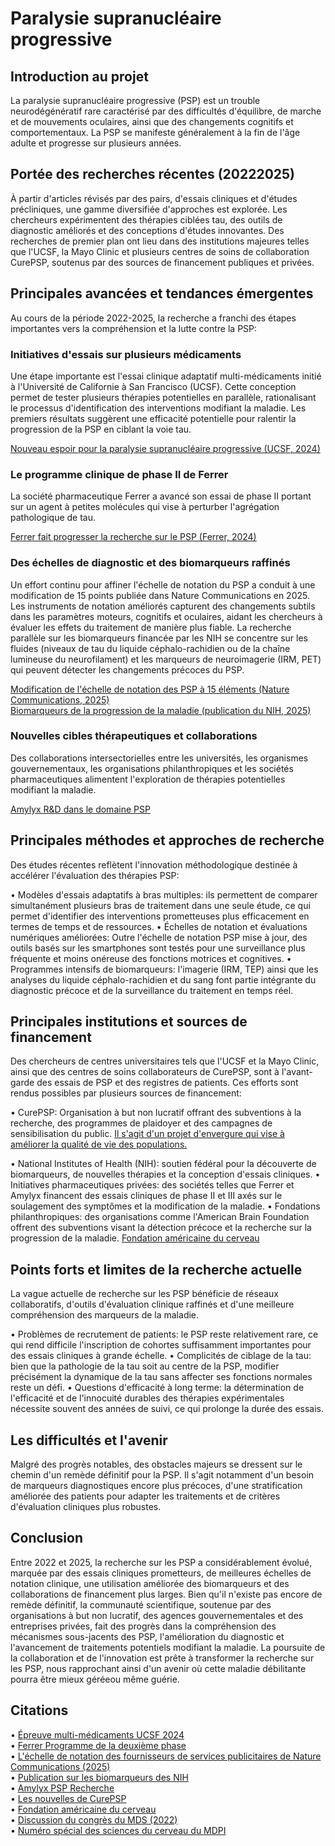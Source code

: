 # Paralysie supranucléaire progressive


## Introduction au projet

La paralysie supranucléaire progressive (PSP) est un trouble neurodégénératif rare caractérisé par des difficultés d'équilibre, de marche et de mouvements oculaires, ainsi que des changements cognitifs et comportementaux. La PSP se manifeste généralement à la fin de l'âge adulte et progresse sur plusieurs années.

## Portée des recherches récentes (20222025)

À partir d'articles révisés par des pairs, d'essais cliniques et d'études précliniques, une gamme diversifiée d'approches est explorée. Les chercheurs expérimentent des thérapies ciblées tau, des outils de diagnostic améliorés et des conceptions d'études innovantes. Des recherches de premier plan ont lieu dans des institutions majeures telles que l'UCSF, la Mayo Clinic et plusieurs centres de soins de collaboration CurePSP, soutenus par des sources de financement publiques et privées.

## Principales avancées et tendances émergentes

Au cours de la période 2022-2025, la recherche a franchi des étapes importantes vers la compréhension et la lutte contre la PSP:

### Initiatives d'essais sur plusieurs médicaments

Une étape importante est l'essai clinique adaptatif multi-médicaments initié à l'Université de Californie à San Francisco (UCSF). Cette conception permet de tester plusieurs thérapies potentielles en parallèle, rationalisant le processus d'identification des interventions modifiant la maladie. Les premiers résultats suggèrent une efficacité potentielle pour ralentir la progression de la PSP en ciblant la voie tau.

[Nouveau espoir pour la paralysie supranucléaire progressive (UCSF, 2024)](https://www.ucsf.edu/news/2024/09/428366/new-hope-progressive-supranuclear-palsy-innovative-trial)

### Le programme clinique de phase II de Ferrer

La société pharmaceutique Ferrer a avancé son essai de phase II portant sur un agent à petites molécules qui vise à perturber l'agrégation pathologique de tau.

[Ferrer fait progresser la recherche sur le PSP (Ferrer, 2024)](https://www.ferrer.com/en/Ferrer-advances-research-Progressive-Supranuclear-Palsy-PSP)

### Des échelles de diagnostic et des biomarqueurs raffinés

Un effort continu pour affiner l'échelle de notation du PSP a conduit à une modification de 15 points publiée dans Nature Communications en 2025. Les instruments de notation améliorés capturent des changements subtils dans les paramètres moteurs, cognitifs et oculaires, aidant les chercheurs à évaluer les effets du traitement de manière plus fiable. La recherche parallèle sur les biomarqueurs financée par les NIH se concentre sur les fluides (niveaux de tau du liquide céphalo-rachidien ou de la chaîne lumineuse du neurofilament) et les marqueurs de neuroimagerie (IRM, PET) qui peuvent détecter les changements précoces du PSP.

[Modification de l'échelle de notation des PSP à 15 éléments (Nature Communications, 2025)](https://www.nature.com/articles/s41467-024-55442-0)  
[Biomarqueurs de la progression de la maladie (publication du NIH, 2025)](https://pmc.ncbi.nlm.nih.gov/articles/PMC11775610/)

### Nouvelles cibles thérapeutiques et collaborations

Des collaborations intersectorielles entre les universités, les organismes gouvernementaux, les organisations philanthropiques et les sociétés pharmaceutiques alimentent l'exploration de thérapies potentielles modifiant la maladie.

[Amylyx R&D dans le domaine PSP](https://www.amylyx.com/progressive-supranuclear-palsy)

## Principales méthodes et approches de recherche

Des études récentes reflètent l'innovation méthodologique destinée à accélérer l'évaluation des thérapies PSP:

• Modèles d'essais adaptatifs à bras multiples: ils permettent de comparer simultanément plusieurs bras de traitement dans une seule étude, ce qui permet d'identifier des interventions prometteuses plus efficacement en termes de temps et de ressources. 
• Échelles de notation et évaluations numériques améliorées: Outre l'échelle de notation PSP mise à jour, des outils basés sur les smartphones sont testés pour une surveillance plus fréquente et moins onéreuse des fonctions motrices et cognitives. 
• Programmes intensifs de biomarqueurs: l'imagerie (IRM, TEP) ainsi que les analyses du liquide céphalo-rachidien et du sang font partie intégrante du diagnostic précoce et de la surveillance du traitement en temps réel. 

## Principales institutions et sources de financement

Des chercheurs de centres universitaires tels que l'UCSF et la Mayo Clinic, ainsi que des centres de soins collaborateurs de CurePSP, sont à l'avant-garde des essais de PSP et des registres de patients. Ces efforts sont rendus possibles par plusieurs sources de financement:

• CurePSP: Organisation à but non lucratif offrant des subventions à la recherche, des programmes de plaidoyer et des campagnes de sensibilisation du public. 
[Il s'agit d'un projet d'envergure qui vise à améliorer la qualité de vie des populations.](https://www.psp.org/news)

• National Institutes of Health (NIH): soutien fédéral pour la découverte de biomarqueurs, de nouvelles thérapies et la conception d'essais cliniques. 
• Initiatives pharmaceutiques privées: des sociétés telles que Ferrer et Amylyx financent des essais cliniques de phase II et III axés sur le soulagement des symptômes et la modification de la maladie. 
• Fondations philanthropiques: des organisations comme l'American Brain Foundation offrent des subventions visant la détection précoce et la recherche sur la progression de la maladie. 
[Fondation américaine du cerveau](https://www.americanbrainfoundation.org/diseases/progressive-supranuclear-palsy/)

## Points forts et limites de la recherche actuelle

La vague actuelle de recherche sur les PSP bénéficie de réseaux collaboratifs, d'outils d'évaluation clinique raffinés et d'une meilleure compréhension des marqueurs de la maladie.

• Problèmes de recrutement de patients: le PSP reste relativement rare, ce qui rend difficile l'inscription de cohortes suffisamment importantes pour des essais cliniques à grande échelle. 
• Complicités de ciblage de la tau: bien que la pathologie de la tau soit au centre de la PSP, modifier précisément la dynamique de la tau sans affecter ses fonctions normales reste un défi. 
• Questions d'efficacité à long terme: la détermination de l'efficacité et de l'innocuité durables des thérapies expérimentales nécessite souvent des années de suivi, ce qui prolonge la durée des essais.

## Les difficultés et l'avenir

Malgré des progrès notables, des obstacles majeurs se dressent sur le chemin d'un remède définitif pour la PSP. Il s'agit notamment d'un besoin de marqueurs diagnostiques encore plus précoces, d'une stratification améliorée des patients pour adapter les traitements et de critères d'évaluation cliniques plus robustes.

## Conclusion

Entre 2022 et 2025, la recherche sur les PSP a considérablement évolué, marquée par des essais cliniques prometteurs, de meilleures échelles de notation clinique, une utilisation améliorée des biomarqueurs et des collaborations de financement plus larges. Bien qu'il n'existe pas encore de remède définitif, la communauté scientifique, soutenue par des organisations à but non lucratif, des agences gouvernementales et des entreprises privées, fait des progrès dans la compréhension des mécanismes sous-jacents des PSP, l'amélioration du diagnostic et l'avancement de traitements potentiels modifiant la maladie. La poursuite de la collaboration et de l'innovation est prête à transformer la recherche sur les PSP, nous rapprochant ainsi d'un avenir où cette maladie débilitante pourra être mieux géréeou même guérie.

## Citations

• [Épreuve multi-médicaments UCSF 2024](https://www.ucsf.edu/news/2024/09/428366/new-hope-progressive-supranuclear-palsy-innovative-trial)  
• [Ferrer Programme de la deuxième phase](https://www.ferrer.com/en/Ferrer-advances-research-Progressive-Supranuclear-Palsy-PSP)  
• [L'échelle de notation des fournisseurs de services publicitaires de Nature Communications (2025)](https://www.nature.com/articles/s41467-024-55442-0)  
• [Publication sur les biomarqueurs des NIH](https://pmc.ncbi.nlm.nih.gov/articles/PMC11775610/)  
• [Amylyx PSP Recherche](https://www.amylyx.com/progressive-supranuclear-palsy)  
• [Les nouvelles de CurePSP](https://www.psp.org/news)  
• [Fondation américaine du cerveau](https://www.americanbrainfoundation.org/diseases/progressive-supranuclear-palsy/)  
• [Discussion du congrès du MDS (2022)](https://www.movementdisorders.org/Podcasts/Advances-in-Supranuclear-Palsy-Research--Congress-2022.htm)  
• [Numéro spécial des sciences du cerveau du MDPI](https://www.mdpi.com/journal/brainsci/special_issues/T9HU1HR00M)

